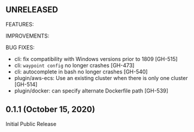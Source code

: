 ## UNRELEASED

FEATURES:

IMPROVEMENTS:

BUG FIXES:

* cli: fix compatibility with Windows versions prior to 1809 [GH-515]
* cli: `waypoint config` no longer crashes [GH-473]
* cli: autocomplete in bash no longer crashes [GH-540]
* plugin/aws-ecs: Use an existing cluster when there is only one cluster [GH-514]
* plugin/docker: can specify alternate Dockerfile path [GH-539]

## 0.1.1 (October 15, 2020)

Initial Public Release
